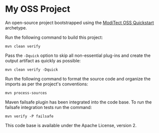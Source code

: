 # My OSS Project

An open-source project bootstrapped using the [ModiTect OSS Quickstart](https://github.com/moditect/oss-quickstart) archetype.


Run the following command to build this project:

```
mvn clean verify
```

Pass the `-Dquick` option to skip all non-essential plug-ins and create the output artifact as quickly as possible:

```
mvn clean verify -Dquick
```

Run the following command to format the source code and organize the imports as per the project's conventions:

```
mvn process-sources
```

Maven failsafe plugin has been integrated into the code base.
To run the failsafe integration tests run the command:

```
mvn verify -P failsafe
```

This code base is available under the Apache License, version 2.
